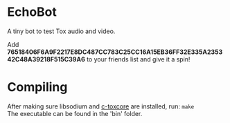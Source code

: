 # EchoBot

A tiny bot to test Tox audio and video.

Add __76518406F6A9F2217E8DC487CC783C25CC16A15EB36FF32E335A235342C48A39218F515C39A6__ to your friends list and give it a spin!

# Compiling

After making sure libsodium and [c-toxcore](https://github.com/TokTok/c-toxcore) are installed, run: ``make``   
The executable can be found in the 'bin' folder.
